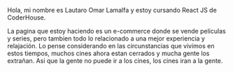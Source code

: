 Hola, mi nombre es Lautaro Omar Lamalfa y estoy cursando React JS de CoderHouse. 

La pagina que estoy haciendo es un e-commerce donde se vende películas y series, pero tambien todo lo relacionado a una mejor experiencia y relajación. Lo pense considerando en las circunstancias que vivimos en estos tiempos, muchos cines ahora estan cerrados y mucha gente los extrañan. Asi que la gente no puede ir a los cines, los cines iran a la gente.